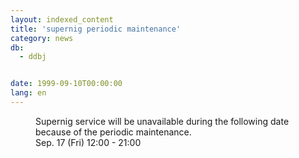 ```yaml
---
layout: indexed_content
title: 'supernig periodic maintenance'
category: news
db:
  - ddbj


date: 1999-09-10T00:00:00
lang: en
---
```


<dd>Supernig service will be unavailable during the following date because of the periodic maintenance.<br>
<dd>Sep. 17 (Fri) 12:00 - 21:00</dd>
</dd>
